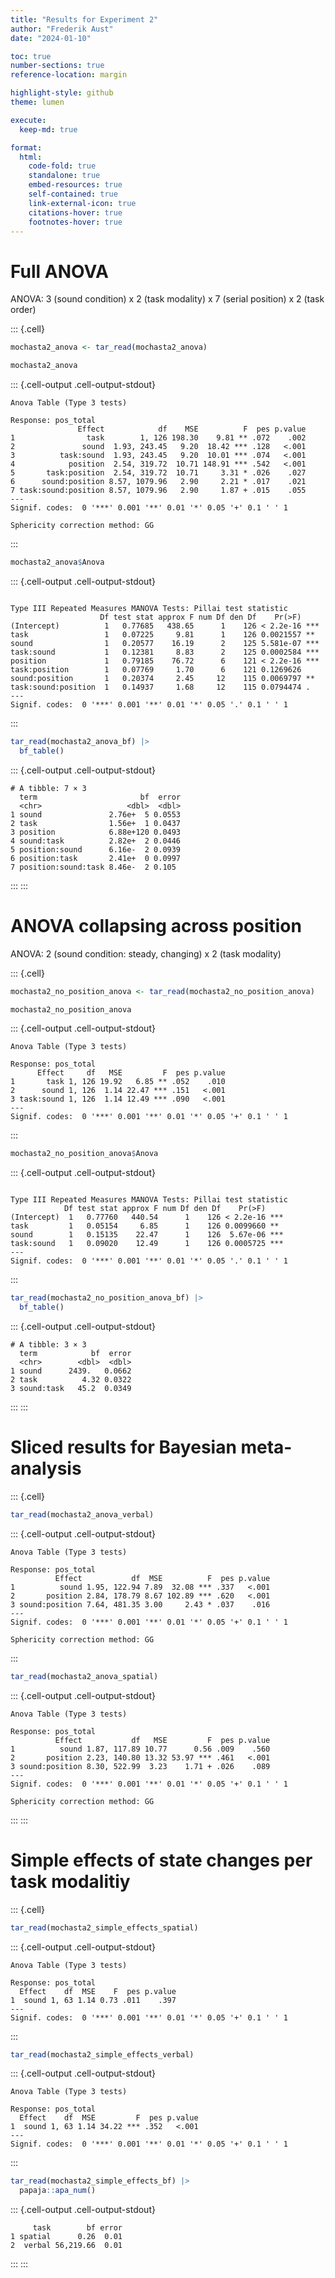```yaml
---
title: "Results for Experiment 2"
author: "Frederik Aust"
date: "2024-01-10"

toc: true
number-sections: true
reference-location: margin

highlight-style: github
theme: lumen

execute:
  keep-md: true

format:
  html:
    code-fold: true
    standalone: true
    embed-resources: true
    self-contained: true
    link-external-icon: true
    citations-hover: true
    footnotes-hover: true
---
```






# Full ANOVA

ANOVA: 3 (sound condition) x 2 (task modality) x 7 (serial position) x 2 (task order)


::: {.cell}

```{.r .cell-code}
mochasta2_anova <- tar_read(mochasta2_anova)

mochasta2_anova
```

::: {.cell-output .cell-output-stdout}
```
Anova Table (Type 3 tests)

Response: pos_total
               Effect            df    MSE          F  pes p.value
1                task        1, 126 198.30    9.81 ** .072    .002
2               sound  1.93, 243.45   9.20  18.42 *** .128   <.001
3          task:sound  1.93, 243.45   9.20  10.01 *** .074   <.001
4            position  2.54, 319.72  10.71 148.91 *** .542   <.001
5       task:position  2.54, 319.72  10.71     3.31 * .026    .027
6      sound:position 8.57, 1079.96   2.90     2.21 * .017    .021
7 task:sound:position 8.57, 1079.96   2.90     1.87 + .015    .055
---
Signif. codes:  0 '***' 0.001 '**' 0.01 '*' 0.05 '+' 0.1 ' ' 1

Sphericity correction method: GG 
```
:::

```{.r .cell-code}
mochasta2_anova$Anova
```

::: {.cell-output .cell-output-stdout}
```

Type III Repeated Measures MANOVA Tests: Pillai test statistic
                    Df test stat approx F num Df den Df    Pr(>F)    
(Intercept)          1   0.77685   438.65      1    126 < 2.2e-16 ***
task                 1   0.07225     9.81      1    126 0.0021557 ** 
sound                1   0.20577    16.19      2    125 5.581e-07 ***
task:sound           1   0.12381     8.83      2    125 0.0002584 ***
position             1   0.79185    76.72      6    121 < 2.2e-16 ***
task:position        1   0.07769     1.70      6    121 0.1269626    
sound:position       1   0.20374     2.45     12    115 0.0069797 ** 
task:sound:position  1   0.14937     1.68     12    115 0.0794474 .  
---
Signif. codes:  0 '***' 0.001 '**' 0.01 '*' 0.05 '.' 0.1 ' ' 1
```
:::

```{.r .cell-code}
tar_read(mochasta2_anova_bf) |>
  bf_table()
```

::: {.cell-output .cell-output-stdout}
```
# A tibble: 7 × 3
  term                       bf  error
  <chr>                   <dbl>  <dbl>
1 sound               2.76e+  5 0.0553
2 task                1.56e+  1 0.0437
3 position            6.88e+120 0.0493
4 sound:task          2.82e+  2 0.0446
5 position:sound      6.16e-  2 0.0939
6 position:task       2.41e+  0 0.0997
7 position:sound:task 8.46e-  2 0.105 
```
:::
:::


# ANOVA collapsing across position

ANOVA: 2 (sound condition: steady, changing) x 2 (task modality)


::: {.cell}

```{.r .cell-code}
mochasta2_no_position_anova <- tar_read(mochasta2_no_position_anova)

mochasta2_no_position_anova
```

::: {.cell-output .cell-output-stdout}
```
Anova Table (Type 3 tests)

Response: pos_total
      Effect     df   MSE         F  pes p.value
1       task 1, 126 19.92   6.85 ** .052    .010
2      sound 1, 126  1.14 22.47 *** .151   <.001
3 task:sound 1, 126  1.14 12.49 *** .090   <.001
---
Signif. codes:  0 '***' 0.001 '**' 0.01 '*' 0.05 '+' 0.1 ' ' 1
```
:::

```{.r .cell-code}
mochasta2_no_position_anova$Anova
```

::: {.cell-output .cell-output-stdout}
```

Type III Repeated Measures MANOVA Tests: Pillai test statistic
            Df test stat approx F num Df den Df    Pr(>F)    
(Intercept)  1   0.77760   440.54      1    126 < 2.2e-16 ***
task         1   0.05154     6.85      1    126 0.0099660 ** 
sound        1   0.15135    22.47      1    126  5.67e-06 ***
task:sound   1   0.09020    12.49      1    126 0.0005725 ***
---
Signif. codes:  0 '***' 0.001 '**' 0.01 '*' 0.05 '.' 0.1 ' ' 1
```
:::

```{.r .cell-code}
tar_read(mochasta2_no_position_anova_bf) |>
  bf_table()
```

::: {.cell-output .cell-output-stdout}
```
# A tibble: 3 × 3
  term            bf  error
  <chr>        <dbl>  <dbl>
1 sound      2439.   0.0662
2 task          4.32 0.0322
3 sound:task   45.2  0.0349
```
:::
:::


# Sliced results for Bayesian meta-analysis


::: {.cell}

```{.r .cell-code}
tar_read(mochasta2_anova_verbal)
```

::: {.cell-output .cell-output-stdout}
```
Anova Table (Type 3 tests)

Response: pos_total
          Effect           df  MSE          F  pes p.value
1          sound 1.95, 122.94 7.89  32.08 *** .337   <.001
2       position 2.84, 178.79 8.67 102.89 *** .620   <.001
3 sound:position 7.64, 481.35 3.00     2.43 * .037    .016
---
Signif. codes:  0 '***' 0.001 '**' 0.01 '*' 0.05 '+' 0.1 ' ' 1

Sphericity correction method: GG 
```
:::

```{.r .cell-code}
tar_read(mochasta2_anova_spatial)
```

::: {.cell-output .cell-output-stdout}
```
Anova Table (Type 3 tests)

Response: pos_total
          Effect           df   MSE         F  pes p.value
1          sound 1.87, 117.89 10.77      0.56 .009    .560
2       position 2.23, 140.80 13.32 53.97 *** .461   <.001
3 sound:position 8.30, 522.99  3.23    1.71 + .026    .089
---
Signif. codes:  0 '***' 0.001 '**' 0.01 '*' 0.05 '+' 0.1 ' ' 1

Sphericity correction method: GG 
```
:::
:::



# Simple effects of state changes per task modalitiy


::: {.cell}

```{.r .cell-code}
tar_read(mochasta2_simple_effects_spatial)
```

::: {.cell-output .cell-output-stdout}
```
Anova Table (Type 3 tests)

Response: pos_total
  Effect    df  MSE    F  pes p.value
1  sound 1, 63 1.14 0.73 .011    .397
---
Signif. codes:  0 '***' 0.001 '**' 0.01 '*' 0.05 '+' 0.1 ' ' 1
```
:::

```{.r .cell-code}
tar_read(mochasta2_simple_effects_verbal)
```

::: {.cell-output .cell-output-stdout}
```
Anova Table (Type 3 tests)

Response: pos_total
  Effect    df  MSE         F  pes p.value
1  sound 1, 63 1.14 34.22 *** .352   <.001
---
Signif. codes:  0 '***' 0.001 '**' 0.01 '*' 0.05 '+' 0.1 ' ' 1
```
:::

```{.r .cell-code}
tar_read(mochasta2_simple_effects_bf) |>
  papaja::apa_num()
```

::: {.cell-output .cell-output-stdout}
```
     task        bf error
1 spatial      0.26  0.01
2  verbal 56,219.66  0.01
```
:::
:::
